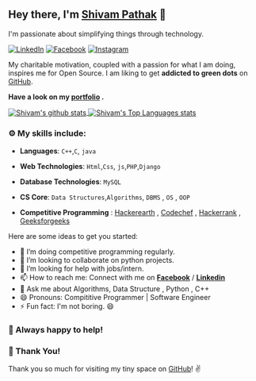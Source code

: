 
## Hey there, I'm **[Shivam Pathak](https://www.linkedin.com/in/shivam-r-pathak/)** :wave:

I'm passionate about simplifying things through technology.

 [![LinkedIn](https://img.shields.io/static/v1.svg?label=LinkedIn&message=@ShivamPathak&logo=linkedin&style=flat&color=blue)](https://www.linkedin.com/in/shivam-r-pathak/)
 [![Facebook](https://img.shields.io/static/v1.svg?label=facebook&message=@ShivamPathak&logo=facebook&style=flat&color=blue)](https://www.facebook.com/shivampathak848/)
 [![Instagram](https://img.shields.io/static/v1.svg?label=Instagram&message=@ShivamPathak&logo=Instagram&style=flat&color=blue)](https://www.instagram.com/_.shiivam._/)
 
 My charitable motivation, coupled with a passion for what I am doing, inspires me for Open Source. 
I am liking to get **addicted to green dots** on [GitHub](https://github.com/Shivam-Pathak?tab=repositories).


**Have a look on my [portfolio](https://Shivam-Pathak.github.io/) .** 

<a href="https://github.com/Shivam-Pathak/">
  <img align="center" src="https://github-readme-stats.vercel.app/api?username=Shivam-Pathak&hide=issues&show_icons=true" alt="Shivam's github stats" />
</a>
<a href="https://github.com/Shivam-Pathak/">
  <img align="center" src="https://github-readme-stats.vercel.app/api/top-langs/?username=Shivam-Pathak&layout=compact" alt="Shivam's Top Languages stats"  />
</a>


### :gear: My skills include:

- **Languages**: `C++`,`C`, `java`

- **Web Technologies**: `Html`,`Css`, `js`,`PHP`,`Django`

- **Database Technologies**: `MySQL` 

- **CS Core**: `Data Structures`,`Algorithms`, `DBMS` , `OS` , `OOP`

- **Competitive Programming** : [Hackerearth](https://www.hackerearth.com/@shivampathak848) , [Codechef](https://www.codechef.com/users/shad0ww) , [Hackerrank](https://www.hackerrank.com/shivampathak848) , [Geeksforgeeks](https://auth.geeksforgeeks.org/user/shad0w/practice/)
    
Here are some ideas to get you started:

- 🌱 I’m doing competitive programming regularly.
- 👯 I’m looking to collaborate on python projects.
- 🤔 I’m looking for help with jobs/intern.
- 📫 How to reach me: Connect with me on **[Facebook](https://www.facebook.com/shivampathak848)** / **[Linkedin](https://www.linkedin.com/in/shivam-r-pathak/)**  
- 💬 Ask me about Algorithms, Data Structure , Python , C++ 
- 😄 Pronouns: Compititive Programmer | Software Engineer 
- ⚡ Fun fact: I'm not boring. 😄 


### :handshake: Always happy to help!



### :hugs: Thank You!
Thank you so much for visiting my tiny space on [GitHub](https://github.com/Shivam-Pathak)! :v: 


